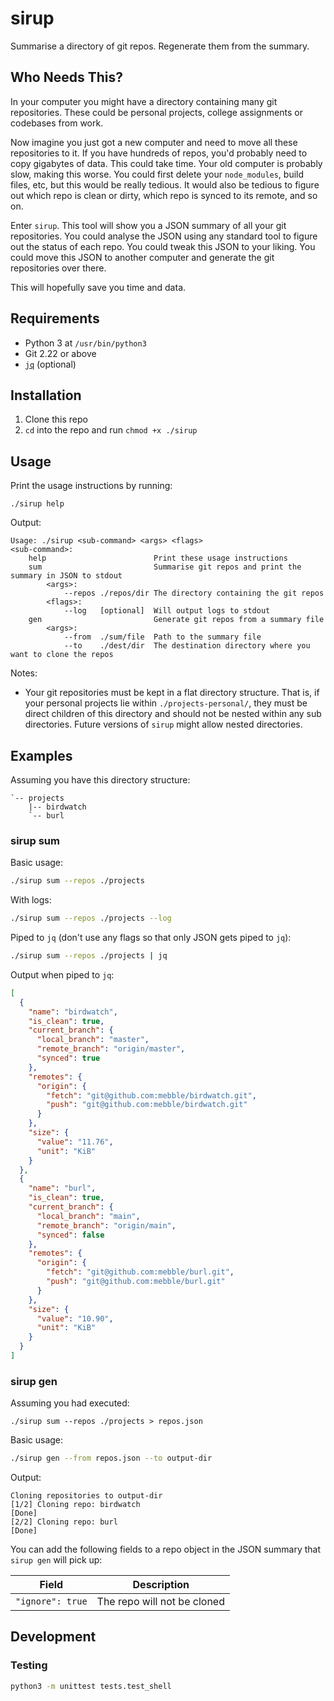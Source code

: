 # sirup

Summarise a directory of git repos. Regenerate them from the summary.

## Who Needs This?

In your computer you might have a directory containing many git repositories. These could be personal projects, college assignments or codebases from work.

Now imagine you just got a new computer and need to move all these repositories to it. If you have hundreds of repos, you'd probably need to copy gigabytes of data. This could take time. Your old computer is probably slow, making this worse. You could first delete your `node_modules`, build files, etc, but this would be really tedious. It would also be tedious to figure out which repo is clean or dirty, which repo is synced to its remote, and so on.

Enter `sirup`. This tool will show you a JSON summary of all your git repositories. You could analyse the JSON using any standard tool to figure out the status of each repo. You could tweak this JSON to your liking. You could move this JSON to another computer and generate the git repositories over there.

This will hopefully save you time and data.

## Requirements

- Python 3 at `/usr/bin/python3`
- Git 2.22 or above
- [`jq`](https://stedolan.github.io/jq/) (optional)

## Installation

1. Clone this repo
2. `cd` into the repo and run `chmod +x ./sirup`

## Usage

Print the usage instructions by running:

```
./sirup help
```

Output:

```
Usage: ./sirup <sub-command> <args> <flags>
<sub-command>:
    help                       	Print these usage instructions
    sum                        	Summarise git repos and print the summary in JSON to stdout
        <args>:
            --repos ./repos/dir	The directory containing the git repos
        <flags>:
            --log   [optional] 	Will output logs to stdout
    gen                        	Generate git repos from a summary file
        <args>:
            --from  ./sum/file 	Path to the summary file
            --to    ./dest/dir 	The destination directory where you want to clone the repos
```

Notes:

- Your git repositories must be kept in a flat directory structure. That is, if your personal projects lie within `./projects-personal/`, they must be direct children of this directory and should not be nested within any sub directories. Future versions of `sirup` might allow nested directories.

## Examples

Assuming you have this directory structure:

```
`-- projects
    |-- birdwatch
    `-- burl
```

### sirup sum

Basic usage:

```bash
./sirup sum --repos ./projects
```

With logs:

```bash
./sirup sum --repos ./projects --log
```

Piped to `jq` (don't use any flags so that only JSON gets piped to `jq`):

```bash
./sirup sum --repos ./projects | jq
```

Output when piped to `jq`:

```json
[
  {
    "name": "birdwatch",
    "is_clean": true,
    "current_branch": {
      "local_branch": "master",
      "remote_branch": "origin/master",
      "synced": true
    },
    "remotes": {
      "origin": {
        "fetch": "git@github.com:mebble/birdwatch.git",
        "push": "git@github.com:mebble/birdwatch.git"
      }
    },
    "size": {
      "value": "11.76",
      "unit": "KiB"
    }
  },
  {
    "name": "burl",
    "is_clean": true,
    "current_branch": {
      "local_branch": "main",
      "remote_branch": "origin/main",
      "synced": false
    },
    "remotes": {
      "origin": {
        "fetch": "git@github.com:mebble/burl.git",
        "push": "git@github.com:mebble/burl.git"
      }
    },
    "size": {
      "value": "10.90",
      "unit": "KiB"
    }
  }
]
```

### sirup gen

Assuming you had executed:

```
./sirup sum --repos ./projects > repos.json
```

Basic usage:

```bash
./sirup gen --from repos.json --to output-dir
```

Output:

```
Cloning repositories to output-dir
[1/2] Cloning repo: birdwatch
[Done]
[2/2] Cloning repo: burl
[Done]
```

You can add the following fields to a repo object in the JSON summary that `sirup gen` will pick up:

| Field | Description |
|-------|-------------|
| `"ignore": true` | The repo will not be cloned |

## Development

### Testing

```sh
python3 -m unittest tests.test_shell
```
